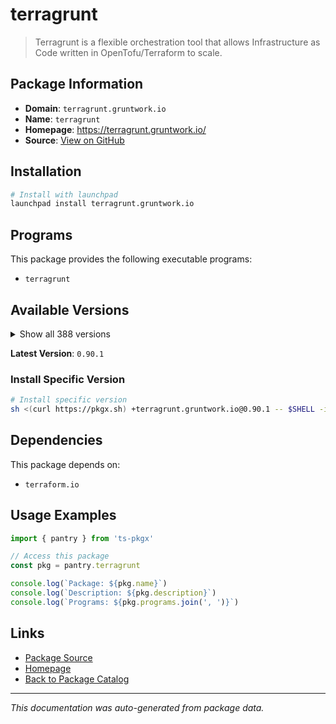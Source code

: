 # terragrunt

> Terragrunt is a flexible orchestration tool that allows Infrastructure as Code written in OpenTofu/Terraform to scale.

## Package Information

- **Domain**: `terragrunt.gruntwork.io`
- **Name**: `terragrunt`
- **Homepage**: https://terragrunt.gruntwork.io/
- **Source**: [View on GitHub](https://github.com/pkgxdev/pantry/tree/main/projects/terragrunt.gruntwork.io/package.yml)

## Installation

```bash
# Install with launchpad
launchpad install terragrunt.gruntwork.io
```

## Programs

This package provides the following executable programs:

- `terragrunt`

## Available Versions

<details>
<summary>Show all 388 versions</summary>

- `0.90.1`, `0.90.0`, `0.89.4`, `0.89.3`, `0.89.2`
- `0.89.1`, `0.89.0`, `0.88.1`, `0.88.0`, `0.87.7`
- `0.87.6`, `0.87.5`, `0.87.4`, `0.87.3`, `0.87.2`
- `0.87.1`, `0.87.0`, `0.86.3`, `0.86.2`, `0.86.1`
- `0.86.0`, `0.85.1`, `0.85.0`, `0.84.1`, `0.84.0`
- `0.83.2`, `0.83.1`, `0.83.0`, `0.82.4`, `0.82.3`
- `0.82.2`, `0.82.1`, `0.82.0`, `0.81.10`, `0.81.9`
- `0.81.8`, `0.81.7`, `0.81.6`, `0.81.5`, `0.81.4`
- `0.81.3`, `0.81.2`, `0.81.1`, `0.81.0`, `0.80.4`
- `0.80.3`, `0.80.2`, `0.80.1`, `0.80.0`, `0.79.3`
- `0.79.2`, `0.79.1`, `0.79.0`, `0.78.4`, `0.78.3`
- `0.78.2`, `0.78.1`, `0.78.0`, `0.77.22`, `0.77.21`
- `0.77.20`, `0.77.19`, `0.77.18`, `0.77.17`, `0.77.16`
- `0.77.15`, `0.77.14`, `0.77.13`, `0.77.12`, `0.77.11`
- `0.77.10`, `0.77.9`, `0.77.8`, `0.77.7`, `0.77.6`
- `0.77.5`, `0.77.4`, `0.77.3`, `0.77.2`, `0.77.1`
- `0.77.0`, `0.76.8`, `0.76.7`, `0.76.6`, `0.76.5`
- `0.76.4`, `0.76.3`, `0.76.2`, `0.76.1`, `0.76.0`
- `0.75.10`, `0.75.9`, `0.75.8`, `0.75.7`, `0.75.6`
- `0.75.5`, `0.75.4`, `0.75.3`, `0.75.2`, `0.75.1`
- `0.75.0`, `0.74.0`, `0.73.16`, `0.73.15`, `0.73.14`
- `0.73.13`, `0.73.12`, `0.73.11`, `0.73.10`, `0.73.9`
- `0.73.8`, `0.73.7`, `0.73.6`, `0.73.5`, `0.73.4`
- `0.73.3`, `0.73.2`, `0.73.1`, `0.73.0`, `0.72.9`
- `0.72.8`, `0.72.6`, `0.72.5`, `0.72.4`, `0.72.3`
- `0.72.2`, `0.72.1`, `0.72.0`, `0.71.5`, `0.71.4`
- `0.71.3`, `0.71.2`, `0.71.1`, `0.71.0`, `0.70.4`
- `0.70.3`, `0.70.2`, `0.70.1`, `0.70.0`, `0.69.13`
- `0.69.12`, `0.69.11`, `0.69.10`, `0.69.9`, `0.69.8`
- `0.69.7`, `0.69.6`, `0.69.5`, `0.69.3`, `0.69.2`
- `0.69.1`, `0.69.0`, `0.68.17`, `0.68.16`, `0.68.15`
- `0.68.14`, `0.68.13`, `0.68.12`, `0.68.10`, `0.68.9`
- `0.68.8`, `0.68.7`, `0.68.6`, `0.68.5`, `0.68.4`
- `0.68.3`, `0.68.2`, `0.68.1`, `0.68.0`, `0.67.16`
- `0.67.15`, `0.67.14`, `0.67.13`, `0.67.12`, `0.67.11`
- `0.67.10`, `0.67.9`, `0.67.8`, `0.67.7`, `0.67.6`
- `0.67.5`, `0.67.4`, `0.67.3`, `0.67.2`, `0.67.1`
- `0.67.0`, `0.66.9`, `0.66.8`, `0.66.7`, `0.66.6`
- `0.66.5`, `0.66.4`, `0.66.3`, `0.66.2`, `0.66.1`
- `0.66.0`, `0.65.0`, `0.64.5`, `0.64.4`, `0.64.3`
- `0.64.2`, `0.64.1`, `0.64.0`, `0.63.8`, `0.63.7`
- `0.63.6`, `0.63.5`, `0.63.4`, `0.63.3`, `0.63.2`
- `0.63.1`, `0.63.0`, `0.62.3`, `0.62.2`, `0.62.1`
- `0.62.0`, `0.61.1`, `0.61.0`, `0.60.1`, `0.60.0`
- `0.59.7`, `0.59.6`, `0.59.5`, `0.59.4`, `0.59.3`
- `0.59.2`, `0.59.1`, `0.59.0`, `0.58.16`, `0.58.15`
- `0.58.14`, `0.58.13`, `0.58.12`, `0.58.11`, `0.58.10`
- `0.58.9`, `0.58.8`, `0.58.7`, `0.58.6`, `0.58.5`
- `0.58.4`, `0.58.3`, `0.58.2`, `0.58.1`, `0.58.0`
- `0.57.13`, `0.57.12`, `0.57.11`, `0.57.10`, `0.57.9`
- `0.57.8`, `0.57.7`, `0.57.6`, `0.57.5`, `0.57.4`
- `0.57.3`, `0.57.2`, `0.57.1`, `0.57.0`, `0.56.5`
- `0.56.4`, `0.56.3`, `0.56.2`, `0.56.1`, `0.56.0`
- `0.55.21`, `0.55.20`, `0.55.19`, `0.55.18`, `0.55.17`
- `0.55.16`, `0.55.15`, `0.55.14`, `0.55.13`, `0.55.12`
- `0.55.11`, `0.55.10`, `0.55.9`, `0.55.8`, `0.55.7`
- `0.55.6`, `0.55.5`, `0.55.4`, `0.55.3`, `0.55.2`
- `0.55.1`, `0.55.0`, `0.54.22`, `0.54.21`, `0.54.20`
- `0.54.19`, `0.54.18`, `0.54.17`, `0.54.16`, `0.54.15`
- `0.54.14`, `0.54.13`, `0.54.12`, `0.54.11`, `0.54.10`
- `0.54.9`, `0.54.8`, `0.54.7`, `0.54.6`, `0.54.5`
- `0.54.4`, `0.54.3`, `0.54.2`, `0.54.1`, `0.54.0`
- `0.53.8`, `0.53.7`, `0.53.6`, `0.53.5`, `0.53.4`
- `0.53.3`, `0.53.2`, `0.53.1`, `0.53.0`, `0.52.7`
- `0.52.6`, `0.52.5`, `0.52.4`, `0.52.3`, `0.52.2`
- `0.52.1`, `0.52.0`, `0.51.9`, `0.51.8`, `0.51.7`
- `0.51.6`, `0.51.5`, `0.51.4`, `0.51.3`, `0.51.2`
- `0.51.1`, `0.51.0`, `0.50.17`, `0.50.16`, `0.50.15`
- `0.50.14`, `0.50.13`, `0.50.12`, `0.50.11`, `0.50.10`
- `0.50.9`, `0.50.8`, `0.50.7`, `0.50.6`, `0.50.5`
- `0.50.4`, `0.50.3`, `0.50.2`, `0.50.1`, `0.50.0`
- `0.49.1`, `0.49.0`, `0.48.6`, `0.48.5`, `0.48.4`
- `0.48.3`, `0.48.2`, `0.48.1`, `0.48.0`, `0.47.0`
- `0.46.3`, `0.46.2`, `0.46.1`, `0.46.0`, `0.45.18`
- `0.45.17`, `0.45.16`, `0.45.15`, `0.45.14`, `0.45.13`
- `0.45.12`, `0.45.11`, `0.45.10`, `0.45.9`, `0.45.8`
- `0.45.7`, `0.45.6`, `0.45.5`, `0.45.4`, `0.45.3`
- `0.45.2`, `0.45.1`, `0.45.0`

</details>

**Latest Version**: `0.90.1`

### Install Specific Version

```bash
# Install specific version
sh <(curl https://pkgx.sh) +terragrunt.gruntwork.io@0.90.1 -- $SHELL -i
```

## Dependencies

This package depends on:

- `terraform.io`

## Usage Examples

```typescript
import { pantry } from 'ts-pkgx'

// Access this package
const pkg = pantry.terragrunt

console.log(`Package: ${pkg.name}`)
console.log(`Description: ${pkg.description}`)
console.log(`Programs: ${pkg.programs.join(', ')}`)
```

## Links

- [Package Source](https://github.com/pkgxdev/pantry/tree/main/projects/terragrunt.gruntwork.io/package.yml)
- [Homepage](https://terragrunt.gruntwork.io/)
- [Back to Package Catalog](../../package-catalog.md)

---

*This documentation was auto-generated from package data.*
